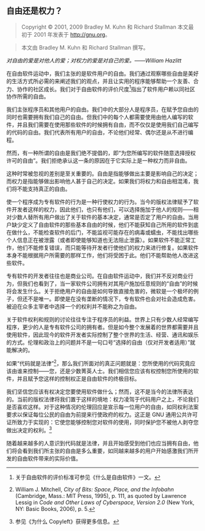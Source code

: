 ## 自由还是权力？

> Copyright © 2001, 2009 Bradley M. Kuhn 和 Richard Stallman 本文最初于 2001 年发表于 <http://gnu.org>。

> 本文由 Bradley M. Kuhn 和 Richard Stallman 撰写。

*对自由的爱是对他人的爱；对权力的爱是对自己的爱。——William Hazlitt*

在自由软件运动中，我们主张的是软件用户的自由。我们通过观察哪些自由是美好的生活方式所必需的来阐述我们的观点，并且让实用的程序能够帮助一个友善、合力、协作的社区成长。我们对于自由软件的评价尺度[^free-or-power-1]指出了软件用户赖以同社区协作所需的自由。

我们主张程序员和其他用户的自由。我们中的大部分人是程序员，在赋予您自由的同时也需要拥有我们自己的自由。但我们中的每个人都需要使用由他人编写的软件，并且我们需要在使用那些软件的时候拥有自由，而不仅仅是使用我们自己编写的代码的自由。我们代表所有用户的自由，不论他们经常、偶尔还是从不进行编程。

然而，有一种所谓的自由是我们绝不提倡的，即“为您所编写的软件随意选择授权许可的自由”。我们拒绝承认这一条的原因在于它实际上是一种权力而非自由。

这种时常被忽视的差别是至关重要的。自由是指能够做出主要是影响自己的决定；而权力是指能够做出影响他人甚于自己的决定。如果我们将权力和自由相混淆，我们将不能支持真正的自由。

使一个程序成为专有软件的行为是一种行使权力的行为。当今的版权法律赋予了软件开发者这样的权力，因此他们，也只有他们，可以选择施加于他人的规则——相对少数人替所有用户做出了关于软件的基本决定，通常是否定了用户的自由。当用户缺少定义了自由软件的那些基本自由的时候，他们不能获知自己所用的软件到底在做什么，不能检查软件的后门，不能监视可能存在的病毒或蠕虫，不能找出哪些个人信息正在被泄露（或者即使能够知道也无法阻止泄露）。如果软件不能正常工作，他们不能修复错误，而只能等待开发者行使他们的权力来进行修复。如果软件本身不能根据用户所需要的那样工作，他们将受困于此。他们不能帮助他人改进这些软件。

专有软件的开发者往往也是商业公司。在自由软件运动中，我们并不反对商业行为，但我们也看到了，当一家软件公司拥有对其用户施加任意规则的“自由”的时候将会发生什么。关于拒绝用户的自由是如何导致直接危害的，微软是一个极坏的例子，但还不是唯一。即使是在没有垄断的情况下，专有软件也会对社会造成危害。被迫在众多主宰者中选择一个的权利并不能称之为自由。

关于软件权利和规则的讨论往往专注于程序员的利益。世界上只有少数人经常编写程序，更少的人是专有软件公司的拥有者。但是如今整个发展着的世界都需要并且使用软件，因此现今的软件开发者实际控制了整个世界的生活、经营、通讯和娱乐的方式。伦理和政治上的问题并不是一句口号“选择的自由（仅对开发者适用）”就能解决的。

如果“代码就是法律”[^free-or-power-2]，那么我们所面对的真正问题就是：您所使用的代码究竟应该由谁来控制——您，还是少数菁英人士。我们相信您应该有权控制您所使用的软件，并且赋予您这样的控制权正是自由软件的终极目标。

我们坚信您应该有权决定您要使用软件做什么；然而，这不是当今的法律所表达的。当前的版权法律将我们置于这样的境地：权力凌驾于代码用户之上，不论我们是否喜欢这样。对于这种情况的伦理回应是宣示每一位用户的自由，如同权利法案要求以保证每位公民的自由为前提来行使政府的权力。这正是 GNU 通用公共许可证所致力于实现的：它使您能够控制您对软件的使用，同时保护您不被他人剥夺您做出决定的权利。[^free-or-power-3]

随着越来越多的人意识到代码就是法律，并且开始感受到他们也应当拥有自由，他们将会看到我们所主张的自由是多么重要，如同越来越多的用户开始感激我们所开发的自由软件带来的实际价值。

 [^free-or-power-1]: 关于自由软件的评价标准可参见《什么是自由软件》一文。

 [^free-or-power-2]:  William J. Mitchell, *City of Bits: Space, Place, and the Infobahn* (Cambridge, Mass.: MIT Press, 1995), p. 111, as quoted by Lawrence Lessig in *Code and Other Laws of Cyberspace, Version 2.0* (New York, NY: Basic Books, 2006), p. 5. 

 [^free-or-power-3]: 参见《为什么 Copyleft》获得更多信息。 

